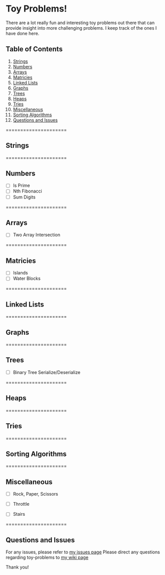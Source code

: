 # Toy Problems!

There are a lot really fun and interesting toy problems out there that can provide insight into more challenging problems. I keep track of the ones I have done here.

## Table of Contents

1. [Strings](#strings)
2. [Numbers](#numbers)
3. [Arrays](#arrays)
4. [Matricies](#matricies)
5. [Linked Lists](#linked-lists)
6. [Graphs](#graphs)
7. [Trees](#trees)
8. [Heaps](#heaps)
9. [Tries](#tries)
10. [Miscellaneous](#miscillaneous)
11. [Sorting Algorithms](#sorting-algorithms)
12. [Questions and Issues](#questions-and-issues)

=====================
## Strings


=====================
## Numbers
- [ ] Is Prime
- [ ] Nth Fibonacci
- [ ] Sum Digits

=====================
## Arrays
- [ ] Two Array Intersection

=====================
## Matricies
- [ ] Islands
- [ ] Water Blocks

=====================
## Linked Lists


=====================
## Graphs


=====================
## Trees
- [ ] Binary Tree Serialize/Deserialize

=====================
## Heaps


=====================
## Tries


=====================
## Sorting Algorithms


=====================
## Miscellaneous
- [ ] Rock, Paper, Scissors
- [ ] Throttle
- [ ] Stairs


=====================
## Questions and Issues

For any issues, please refer to [my issues page](https://github.com/alexanderturinske/toy-problems/issues)
Please direct any questions regarding toy-problems to [my wiki page](https://github.com/alexanderturinske/toy-problems/wiki)

Thank you!